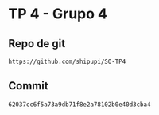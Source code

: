 # TP 4 - Grupo 4

## Repo de git

```url
https://github.com/shipupi/SO-TP4
```

## Commit

```
62037cc6f5a73a9db71f8e2a78102b0e40d3cba4
```